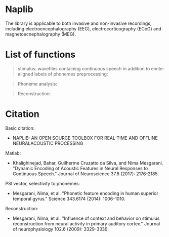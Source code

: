 # Naplib

The library is applicable to both invasive and non-invasive recordings, including electroencephalography
(EEG), electrocorticography (ECoG) and magnetoecnephalography (MEG).


# List of functions

> stimulus: wavefiles containing continuous speech in addition to eimte-aligned labels of phonemes
> preprocessing: 

> Phoneme analysis: 

> Reconstruction: 


# Citation

Basic citation: 
- NAPLIB: AN OPEN SOURCE TOOLBOX FOR REAL-TIME AND OFFLINE NEURALACOUSTIC PROCESSING

Matlab: 
- Khalighinejad, Bahar, Guilherme Cruzatto da Silva, and Nima Mesgarani. "Dynamic Encoding of Acoustic Features in Neural Responses to Continuous Speech." Journal of Neuroscience 37.8 (2017): 2176-2185.
 
PSI vector, selectivity to phonemes: 
- Mesgarani, Nima, et al. "Phonetic feature encoding in human superior temporal gyrus." Science 343.6174 (2014): 1006-1010.

Reconstruction: 
- Mesgarani, Nima, et al. "Influence of context and behavior on stimulus reconstruction from neural activity in primary auditory cortex." Journal of neurophysiology 102.6 (2009): 3329-3339.
